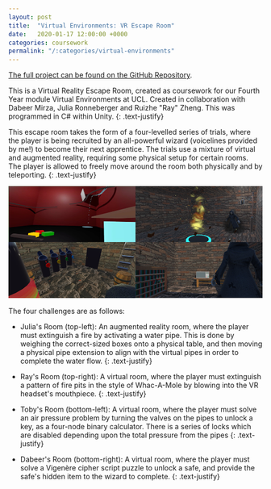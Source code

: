 ```yaml
---
layout: post
title:  "Virtual Environments: VR Escape Room"
date:   2020-01-17 12:00:00 +0000
categories: coursework
permalink: "/:categories/virtual-environments"
---
```


[The full project can be found on the GitHub Repository][virtual-environments].

This is a Virtual Reality Escape Room, created as coursework for our Fourth Year module Virtual Environments at UCL. Created in collaboration with Dabeer Mirza, Julia Ronneberger and Ruizhe "Ray" Zheng. This was programmed in C# within Unity.
{: .text-justify}

This escape room takes the form of a four-levelled series of trials, where the player is being recruited by an all-powerful wizard (voicelines provided by me!) to become their next apprentice. The trials use a mixture of virtual and augmented reality, requiring some physical setup for certain rooms. The player is allowed to freely move around the room both physically and by teleporting.
{: .text-justify}

![Escape Room](../assets/img/VE_Escape_Room.png "The four trials of our Escape Room.")

The four challenges are as follows:

- Julia's Room (top-left): An augmented reality room, where the player must extinguish a fire by activating a water pipe. This is done by weighing the correct-sized boxes onto a physical table, and then moving a physical pipe extension to align with the virtual pipes in order to complete the water flow.
{: .text-justify}

- Ray's Room (top-right): A virtual room, where the player must extinguish a pattern of fire pits in the style of Whac-A-Mole by blowing into the VR headset's mouthpiece.
{: .text-justify}

- Toby's Room (bottom-left): A virtual room, where the player must solve an air pressure problem by turning the valves on the pipes to unlock a key, as a four-node binary calculator. There is a series of locks which are disabled depending upon the total pressure from the pipes
{: .text-justify}

- Dabeer's Room (bottom-right): A virtual room, where the player must solve a Vigenère cipher script puzzle to unlock a safe, and provide the safe's hidden item to the wizard to complete.
{: .text-justify}

[virtual-environments]: https://github.com/Doberman0/Virtual-Environments